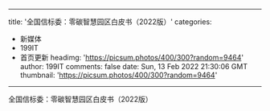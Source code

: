 
---
title: '全国信标委：零碳智慧园区白皮书（2022版）'
categories: 
 - 新媒体
 - 199IT
 - 首页更新
headimg: 'https://picsum.photos/400/300?random=9464'
author: 199IT
comments: false
date: Sun, 13 Feb 2022 21:30:06 GMT
thumbnail: 'https://picsum.photos/400/300?random=9464'
---

<div>   
全国信标委：零碳智慧园区白皮书（2022版）  
</div>
            